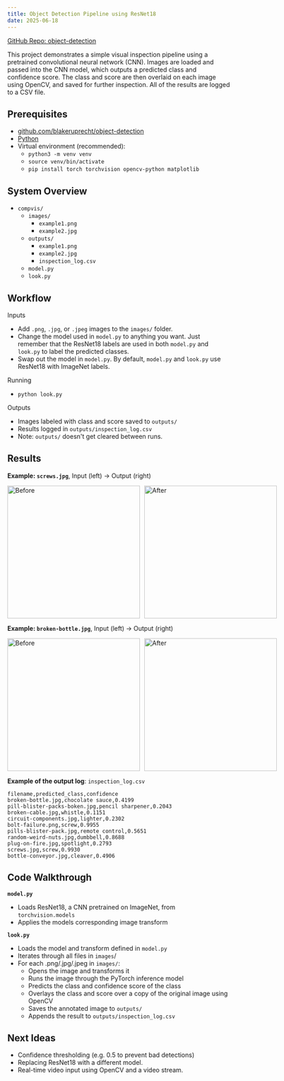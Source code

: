 ```yaml
---
title: Object Detection Pipeline using ResNet18
date: 2025-06-18
---
```

[GitHub Repo: object-detection](https://github.com/blakeruprecht/object-detection) 

This project demonstrates a simple visual inspection pipeline using a pretrained convolutional neural network (CNN). Images are loaded and passed into the CNN model, which outputs a predicted class and confidence score. The class and score are then overlaid on each image using OpenCV, and saved for further inspection. All of the results are logged to a CSV file.

## Prerequisites
- [github.com/blakeruprecht/object-detection](https://github.com/blakeruprecht/object-detection)
- [Python](/python)
- Virtual environment (recommended):
	- `python3 -m venv venv`
	- `source venv/bin/activate`
	- `pip install torch torchvision opencv-python matplotlib`

## System Overview
- `compvis/`
	- `images/`
		- `example1.png`
		- `example2.jpg`
	- `outputs/`
		- `example1.png`
		- `example2.jpg`
		- `inspection_log.csv`
	- `model.py`
	- `look.py`

## Workflow
Inputs
- Add `.png`, `.jpg`, or `.jpeg` images to the `images/` folder.
- Change the model used in `model.py` to anything you want. Just remember that the ResNet18 labels are used in both `model.py` and `look.py` to label the predicted classes.
- Swap out the model in `model.py`. By default, `model.py` and `look.py` use ResNet18 with ImageNet labels.

Running
- `python look.py`

Outputs
- Images labeled with class and score saved to `outputs/`
- Results logged in `outputs/inspection_log.csv`
- Note: `outputs/` doesn't get cleared between runs.

## Results

**Example: `screws.jpg`**, Input (left) → Output (right)
<div style="display: flex; gap: 10px;">
  <img src="/img/screws.jpg" alt="Before" width="300"/>
  <img src="/img/screws-labeled.jpg" alt="After" width="300"/>
</div>

**Example: `broken-bottle.jpg`**, Input (left) → Output (right)
<div style="display: flex; gap: 10px;">
  <img src="/img/broken-bottle.jpg" alt="Before" width="300"/>
  <img src="/img/broken-bottle-labeled.jpg" alt="After" width="300"/>
</div>

**Example of the output log**: `inspection_log.csv`
```
filename,predicted_class,confidence
broken-bottle.jpg,chocolate sauce,0.4199
pill-blister-packs-boken.jpg,pencil sharpener,0.2043
broken-cable.jpg,whistle,0.1151
circuit-components.jpg,lighter,0.2302
bolt-failure.png,screw,0.9955
pills-blister-pack.jpg,remote control,0.5651
random-weird-nuts.jpg,dumbbell,0.8688
plug-on-fire.jpg,spotlight,0.2793
screws.jpg,screw,0.9930
bottle-conveyor.jpg,cleaver,0.4906
```


## Code Walkthrough

**`model.py`**
- Loads ResNet18, a CNN pretrained on ImageNet, from `torchvision.models`
- Applies the models corresponding image transform

**`look.py`**
- Loads the model and transform defined in `model.py`
- Iterates through all files in `images`/
- For each .png/.jpg/.jpeg in `images/`:
	- Opens the image and transforms it
	- Runs the image through the PyTorch inference model
	- Predicts the class and confidence score of the class
	- Overlays the class and score over a copy of the original image using OpenCV
	- Saves the annotated image to `outputs/`
	- Appends the result to `outputs/inspection_log.csv`

## Next Ideas
- Confidence thresholding (e.g. 0.5 to prevent bad detections)
- Replacing ResNet18 with a different model.
- Real-time video input using OpenCV and a video stream.